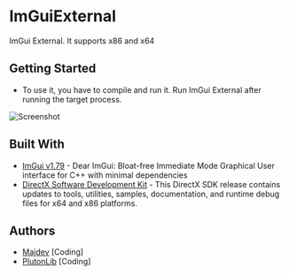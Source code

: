 # ImGuiExternal
ImGui External. It supports x86 and x64

## Getting Started
- To use it, you have to compile and run it. Run ImGui External after running the target process.

![Screenshot](https://raw.githubusercontent.com/inc-Majdev/ImGuiExternal/master/ImGuiExternal/Image/Screenshot.jpg)

## Built With
* [ImGui v1.79](https://github.com/ocornut/imgui) - Dear ImGui: Bloat-free Immediate Mode Graphical User interface for C++ with minimal dependencies
* [DirectX Software Development Kit](https://www.microsoft.com/en-us/download/details.aspx?id=6812) - This DirectX SDK release contains updates to tools, utilities, samples, documentation, and runtime debug files for x64 and x86 platforms.
## Authors
* [Majdev](https://github.com/inc-Majdev) [Coding]
* [PlutonLib](https://github.com/PlutonLib) [Coding]

